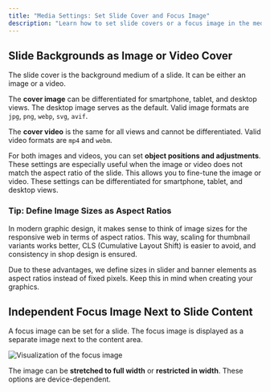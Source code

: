 ```yaml
---
title: "Media Settings: Set Slide Cover and Focus Image"
description: "Learn how to set slide covers or a focus image in the media settings to optimize the appearance of your slides."
---
```


## Slide Backgrounds as Image or Video Cover
The slide cover is the background medium of a slide. It can be either an image or a video.

The **cover image** can be differentiated for smartphone, tablet, and desktop views. The desktop image serves as the default. Valid image formats are `jpg`, `png`, `webp`, `svg`, `avif`.

The **cover video** is the same for all views and cannot be differentiated. Valid video formats are `mp4` and `webm`.

For both images and videos, you can set **object positions and adjustments**. These settings are especially useful when the image or video does not match the aspect ratio of the slide. This allows you to fine-tune the image or video.
These settings can be differentiated for smartphone, tablet, and desktop views.

### Tip: Define Image Sizes as Aspect Ratios

In modern graphic design, it makes sense to think of image sizes for the responsive web in terms of aspect ratios. This way, scaling for thumbnail variants works better, CLS (Cumulative Layout Shift) is easier to avoid, and consistency in shop design is ensured.

Due to these advantages, we define sizes in slider and banner elements as aspect ratios instead of fixed pixels.
Keep this in mind when creating your graphics.

## Independent Focus Image Next to Slide Content

A focus image can be set for a slide. The focus image is displayed as a separate image next to the content area.

<Grid>
    <Column :cols="{xs: 12, 'lg': 6, '2xl': 12, '4xl': 6}">
        <Image src="placeholder.svg" alt="Visualization of the focus image"
        :lazy="false" />
    </Column>
</Grid>

The image can be **stretched to full width** or **restricted in width**. These options are device-dependent.
